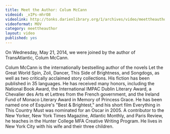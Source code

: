 ```yaml
---
title: Meet the Author: Colum McCann
videoid: _xIPs-mhrO8
videolink: http://tonks.darienlibrary.org/1/archives/video/meettheauthor/20140521_colum_mccann.mov
videoformat: MOV
category: meettheauthor
layout: video
published: yes
---
```


On Wednesday, May 21, 2014, we were joined by the author of TransAtlantic, Colum McCann. 

Colum McCann is the internationally bestselling author of the novels Let the Great World Spin, Zoli, Dancer, This Side of Brightness, and Songdogs, as well as two critically acclaimed story collections. His fiction has been published in 35 languages. He has received many honors, including the National Book Award, the International IMPAC Dublin Literary Award, a Chevalier des Arts et Lettres from the French government, and the Ireland Fund of Monaco Literary Award in Memory of Princess Grace. He has been named one of Esquire's "Best & Brightest," and his short film Everything in This Country Must was nominated for an Oscar in 2005. A contributor to the New Yorker, New York Times Magazine, Atlantic Monthly, and Paris Review, he teaches in the Hunter College MFA Creative Writing Program. He lives in New York City with his wife and their three children.
